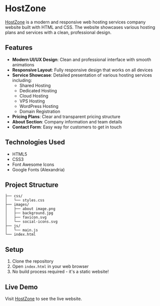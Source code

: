 # HostZone

[HostZone](https://HostZone.qizar.com) is a modern and responsive web hosting services company website built with HTML and CSS. The website showcases various hosting plans and services with a clean, professional design.

## Features

- **Modern UI/UX Design**: Clean and professional interface with smooth animations
- **Responsive Layout**: Fully responsive design that works on all devices
- **Service Showcase**: Detailed presentation of various hosting services including:
  - Shared Hosting
  - Dedicated Hosting
  - Cloud Hosting
  - VPS Hosting
  - WordPress Hosting
  - Domain Registration
- **Pricing Plans**: Clear and transparent pricing structure
- **About Section**: Company information and team details
- **Contact Form**: Easy way for customers to get in touch

## Technologies Used

- HTML5
- CSS3
- Font Awesome Icons
- Google Fonts (Alexandria)

## Project Structure

```
├── css/
│   └── styles.css
├── images/
│   ├── about image.png
│   ├── background.jpg
│   ├── favicon.svg
│   └── social-icons.svg
├── js/
│   └── main.js
└── index.html
```

## Setup

1. Clone the repository
2. Open `index.html` in your web browser
3. No build process required - it's a static website!

## Live Demo

Visit [HostZone](https://HostZone.qizar.com) to see the live website.
